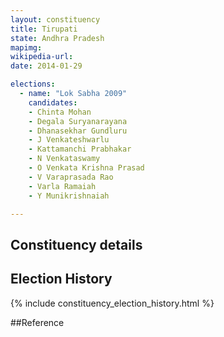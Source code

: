 ```yaml
---
layout: constituency
title: Tirupati
state: Andhra Pradesh
mapimg: 
wikipedia-url: 
date: 2014-01-29

elections: 
  - name: "Lok Sabha 2009"
    candidates: 
    - Chinta Mohan 
    - Degala Suryanarayana 
    - Dhanasekhar Gundluru 
    - J Venkateshwarlu 
    - Kattamanchi Prabhakar 
    - N Venkataswamy 
    - O Venkata Krishna Prasad 
    - V Varaprasada Rao 
    - Varla Ramaiah 
    - Y Munikrishnaiah 

---
```

## Constituency details


## Election History
{% include constituency_election_history.html %}

##Reference
